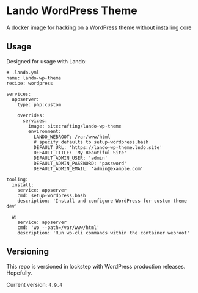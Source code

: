 # Lando WordPress Theme

A docker image for hacking on a WordPress theme without installing core

## Usage

Designed for usage with Lando:

```
# .lando.yml
name: lando-wp-theme
recipe: wordpress

services:
  appserver:
    type: php:custom

    overrides:
      services:
        image: sitecrafting/lando-wp-theme
        environment:
          LANDO_WEBROOT: /var/www/html
          # specify defaults to setup-wordpress.bash
          DEFAULT_URL: 'https://lando-wp-theme.lndo.site'
          DEFAULT_TITLE: 'My Beautiful Site'
          DEFAULT_ADMIN_USER: 'admin'
          DEFAULT_ADMIN_PASSWORD: 'password'
          DEFAULT_ADMIN_EMAIL: 'admin@example.com'

tooling:
  install:
    service: appserver
    cmd: setup-wordpress.bash
    description: 'Install and configure WordPress for custom theme dev'

  w:
    service: appserver
    cmd: 'wp --path=/var/www/html'
    description: 'Run wp-cli commands within the container webroot'
```

## Versioning

This repo is versioned in lockstep with WordPress production releases. Hopefully.

Current version: `4.9.4`
